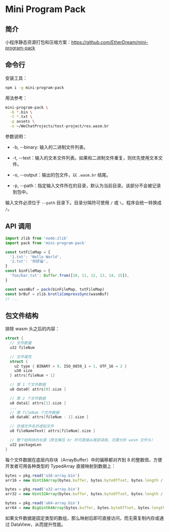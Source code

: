 # Mini Program Pack

## 简介

小程序静态资源打包和压缩方案：https://github.com/EtherDream/mini-program-pack

## 命令行

安装工具：

```bash
npm i -g mini-program-pack
```

用法参考：

```bash
mini-program-pack \
  -b *.bin \
  -t *.txt \
  -p assets \
  -o ~/WeChatProjects/test-project/res.wasm.br 
```

参数说明：

* -b, --binary: 输入的二进制文件列表。

* -t, --text：输入的文本文件列表。如果和二进制文件重复，则优先使用文本文件。

* -o, --output：输出的包文件，以 `.wasm.br` 结尾。

* -p, --path：指定输入文件所在的目录，默认为当前目录。该部分不会被记录到包中。

输入文件必须位于 `--path` 目录下。目录分隔符可使用 `/` 或 `\`，程序会统一转换成 `/`。

## API 调用

```javascript
import zlib from 'node:zlib'
import pack from 'mini-program-pack'

const txtFileMap = {
  '1.txt': 'Hello World',
  '2.txt': '你好😁',
}
const binFileMap = {
  'foo/bar.txt': Buffer.from([10, 11, 12, 13, 14, 15]),
}

const wasmBuf = pack(binFileMap, txtFileMap)
const brBuf = zlib.brotliCompressSync(wasmBuf)
// ...
```

## 包文件结构

排除 wasm 头之后的内容：

```c
struct {
  // 文件数量
  u32 fileNum

  // 文件属性
  struct {
    u2 type { BINARY = 0, ISO_8859_1 = 1, UTF_16 = 2 }
    u30 size
  } attrs[fileNum + 1]

  // 第 1 个文件数据
  u8 data0[ attrs[0].size ]

  // 第 2 个文件数据
  u8 data1[ attrs[1].size ]
  ...
  // 第 fileNum 个文件数据
  u8 dataN[ attrs[fileNum - 1].size ]

  // 存储文件名的虚拟文件
  u8 fileNameText[ attrs[fileNum].size ]

  // 整个结构体的长度（原生解压 br 时可直接从尾部读取，无需分析 wasm 文件头）
  u32 packageLen
}
```

每个文件数据在底层内存块（ArrayBuffer）中的偏移都对齐到 8 的整数倍，方便开发者可用各种类型的 TypedArray 直接映射到数据上：

```js
bytes = pkg.read('u16-array.bin') 
arr16 = new Uint16Array(bytes.buffer, bytes.byteOffset, bytes.length / 2)

bytes = pkg.read('u32-array.bin') 
arr32 = new Uint32Array(bytes.buffer, bytes.byteOffset, bytes.length / 4)

bytes = pkg.read('u64-array.bin') 
arr64 = new BigUint64Array(bytes.buffer, bytes.byteOffset, bytes.length / 8)
```

如果文件数据是固定类型的数组，那么映射后即可直接访问，而无需复制内存或通过 DataView，从而提升性能。
